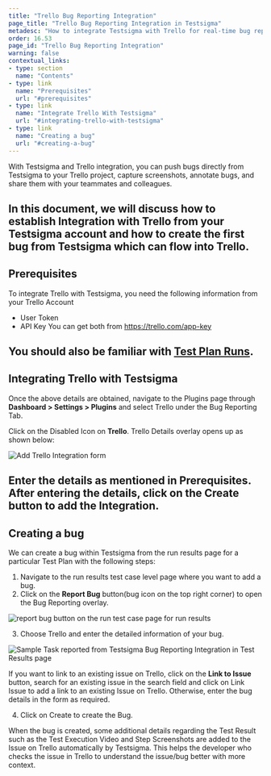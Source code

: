 ```yaml
---
title: "Trello Bug Reporting Integration"
page_title: "Trello Bug Reporting Integration in Testsigma"
metadesc: "How to integrate Testsigma with Trello for real-time bug reporting during Test Runs"
order: 16.53
page_id: "Trello Bug Reporting Integration"
warning: false
contextual_links:
- type: section
  name: "Contents"
- type: link
  name: "Prerequisites"
  url: "#prerequisites"
- type: link
  name: "Integrate Trello With Testsigma"
  url: "#integrating-trello-with-testsigma"
- type: link
  name: "Creating a bug"
  url: "#creating-a-bug"
---
```

With Testsigma and Trello integration, you can push bugs directly from Testsigma to your Trello project, capture screenshots, annotate bugs, and share them with your teammates and colleagues.

In this document, we will discuss how to establish Integration with Trello from your Testsigma account and how to create the first bug from Testsigma which can flow into Trello.
---

## **Prerequisites**

To integrate Trello with Testsigma, you need the following information from your Trello Account<br>
  *  User Token
  * API Key
You can get both from https://trello.com/app-key

You should also be familiar with [Test Plan Runs](https://testsigma.com/docs/runs/test-plan-executions/).
---

## **Integrating Trello with Testsigma**

Once the above details are obtained, navigate to the Plugins page through **Dashboard > Settings > Plugins** and select Trello under the Bug Reporting Tab.

Click on the Disabled Icon on **Trello**. Trello Details overlay opens up as shown below:

![Add Trello Integration form](https://docs.testsigma.com/images/trello/add-trello-integration-form.png)

Enter the details as mentioned in Prerequisites. After entering the details, click on the Create button to add the Integration.
---

## **Creating a bug**

We can create a bug within Testsigma from the run results page for a particular Test Plan with the following steps:

  1. Navigate to the run results test case level page where you want to add a bug.
  2. Click on the **Report Bug** button(bug icon on the top right corner) to open the Bug Reporting overlay.

  ![report bug button on the run test case page for run results](https://docs.testsigma.com/images/trello/run-results-test-case-page-report-bug-button-trello.png)

  3. Choose Trello and enter the detailed information of your bug.

![Sample Task reported from Testsigma Bug Reporting Integration in Test Results page](https://docs.testsigma.com/images/trello/plugins-create-trello-bug-form-filled.png)

If you want to link to an existing issue on Trello, click on the **Link to Issue** button, search for an existing issue in the search field and click on Link Issue to add a link to an existing Issue on Trello. Otherwise, enter the bug details in the form as required.

  4. Click on Create to create the Bug.

When the bug is created, some additional details regarding the Test Result such as the Test Execution Video and Step Screenshots are added to the Issue on Trello automatically by Testsigma. This helps the developer who checks the issue in Trello to understand the issue/bug better with more context.


